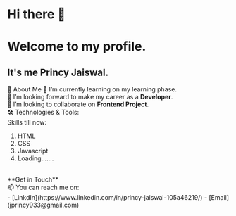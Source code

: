 # Hi there 👋
# **Welcome to my profile.**
## It's me Princy Jaiswal.
🚀 About Me
🌱 I’m currently learning on my learning phase.
<br>
🔭 I’m looking forward to make my career as a **Developer**.
<br>
👯 I’m looking to collaborate on **Frontend Project**.
<br>
🛠️ Technologies & Tools:
<br>
Skills till now:
<br>
1. HTML
2. CSS
3. Javascript
4. Loading.......
<br>
**Get in Touch**
<br>
📫 You can reach me on:
<br>
- [LinkdIn](https://www.linkedin.com/in/princy-jaiswal-105a46219/)
- [Email](jprincy933@gmail.com)


